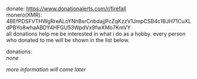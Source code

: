 donate: https://www.donationalerts.com/r/firefall <br />
monero(XMR): 4BEfPDSFVTHWgRreALoYNhBsrCnbdajjPcZqKzzV1JmpCSB4c1BJH71CuXLdPBYo8whaABDY4HFGU53WpdVx9fwXMo7KmVY <br />
all donations help me be interested in what i do as a hobby. every person who donated to me will be shown in the list below.

donations:<br />
*none*

*more information will come later*
